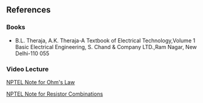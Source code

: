 ## References
### Books
- B.L. Theraja, A.K. Theraja-A Textbook of Electrical Technology,Volume 1 Basic Electrical Engineering, S. Chand & Company LTD.,Ram Nagar, New Delhi-110 055

### Video Lecture
[NPTEL Note for Ohm's Law](http://nptel.ac.in/courses/122106026)

[NPTEL Note for Resistor Combinations](http://nptel.ac.in/courses/122106026)


